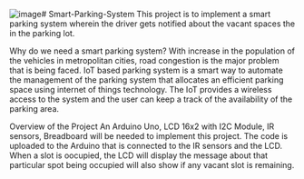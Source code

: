 ![image](https://github.com/panktisheta/Smart-Parking-System/assets/137197766/49611991-a0eb-491e-97b4-ae247a992ebd)# Smart-Parking-System
This project is to implement a smart parking system wherein the driver gets notified about the vacant spaces the in the parking lot.

Why do we need a smart parking system?
With increase in the population of the vehicles in metropolitan cities, road congestion is the major problem that is being faced.
IoT based parking system is a smart way to automate the management of the parking system that allocates an efficient parking space using internet of things technology.
The IoT provides a wireless access to the system and the user can keep a track of the availability of the parking area.

Overview of the Project
An Arduino Uno, LCD 16x2 with I2C Module, IR sensors, Breadboard will be needed to implement this project. 
The code is uploaded to the Arduino that is connected to the IR sensors and the LCD. When a slot is oocupied, the LCD will display the message about that particular spot being occupied will also show if any vacant slot is remaining.
